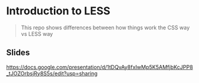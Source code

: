 # Introduction to LESS

> This repo shows differences between how things work the CSS way vs LESS way

## Slides
https://docs.google.com/presentation/d/1tDQvAy8fxIwMp5K5AMfjbKcJPP8_tJOZOrbsjRy8S5s/edit?usp=sharing
